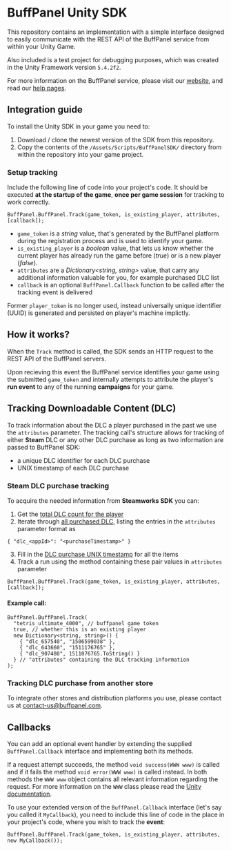 # BuffPanel Unity SDK

This repository contains an implementation with a simple interface designed to easily communicate with the REST API of the BuffPanel service from within your Unity Game.

Also included is a test project for debugging purposes, which was created in the Unity Framework version `5.4.2f2`.

For more information on the BuffPanel service, please visit our [website](http://buffpanel.com/), and read our [help pages](http://buffpanel.com/help/introduction).

## Integration guide

To install the Unity SDK in your game you need to:

1. Download / clone the newest version of the SDK from this repository.
2. Copy the contents of the `/Assets/Scripts/BuffPanelSDK/` directory from within the repository into your game project.

### Setup tracking

Include the following line of code into your project's code. It should be executed **at the startup of the game**, **once per game session** for tracking to work correctly.

```
BuffPanel.BuffPanel.Track(game_token, is_existing_player, attributes, [callback]);
```

- `game_token` is a *string* value, that's generated by the BuffPanel platform during the registration process and is used to identify your game.
- `is_existing_player` is a *boolean* value, that lets us know whether the current player has already run the game before (*true*) or is a new player (*false*).
- `attributes` are a *Dictionary<string, string>* value, that carry any additional information valuable for you, for example purchased DLC list
- `callback` is an optional `BuffPanel.Callback` function to be called after the tracking event is delivered

Former `player_token` is no longer used, instead universally unique identifier (UUID) is generated and persisted on player's machine implictly.

## How it works?

When the `Track` method is called, the SDK sends an HTTP request to the REST API of the BuffPanel servers.

Upon recieving this event the BuffPanel service identifies your game using the submitted `game_token` and internally attempts to attribute the player's **run event** to any of the running **campaigns** for your game.

## Tracking Downloadable Content (DLC)

To track information about the DLC a player purchased in the past we use the `attributes` parameter. The tracking call's structure allows for tracking of either **Steam** DLC or any other DLC purchase as long as two information are passed to BuffPanel SDK:
- a unique DLC identifier for each DLC purchase
- UNIX timestamp of each DLC purchase

### Steam DLC purchase tracking

To acquire the needed information from **Steamworks SDK** you can:
1. Get the [total DLC count for the player](https://partner.steamgames.com/doc/api/ISteamApps#GetDLCCount)
2. Iterate through [all purchased DLC](https://partner.steamgames.com/doc/api/ISteamApps#BGetDLCDataByIndex), listing the entries in the `attributes` parameter format as
```
{ "dlc_<appId>": "<purchaseTimestamp>" }
```
3. Fill in the [DLC purchase UNIX timestamp](https://partner.steamgames.com/doc/api/ISteamApps#GetEarliestPurchaseUnixTime) for all the items
4. Track a run using the method containing these pair values in `attributes` parameter
```
BuffPanel.BuffPanel.Track(game_token, is_existing_player, attributes, [callback]);
```

#### Example call:

```
BuffPanel.BuffPanel.Track(
  "tetris_ultimate_4000", // buffpanel game token
  true, // whether this is an existing player
  new Dictionary<string, string>() {
    { "dlc_657540", "1506599038" },
    { "dlc_643660", "1511176765" },
    { "dlc_907480", 1511076765.ToString() }
  } // "attributes" containing the DLC tracking information
);
```

### Tracking DLC purchase from another store

To integrate other stores and distribution platforms you use, please contact us at contact-us@buffpanel.com.

## Callbacks

You can add an optional event handler by extending the supplied `BuffPanel.Callback` interface and implementing both its methods.

If a request attempt succeeds, the method `void success(WWW www)` is called and if it fails the method `void error(WWW www)` is called instead. In both methods the `WWW www` object contains all relevant information regarding the request. For more information on the `WWW` class please read the [Unity documentation](http://docs.unity3d.com/ScriptReference/WWW.html).

To use your extended version of the `BuffPanel.Callback` interface (let's say you called it `MyCallback`), you need to include this line of code in the place in your project's code, where you wish to track the **event**:

```
BuffPanel.BuffPanel.Track(game_token, is_existing_player, attributes, new MyCallback());
```
